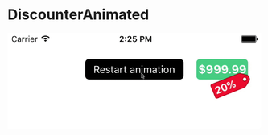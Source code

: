 # DiscounterAnimated
![alt tag](https://github.com/Anobisoft/DiscounterAnimated/blob/master/DiscounterAnimation.gif)
